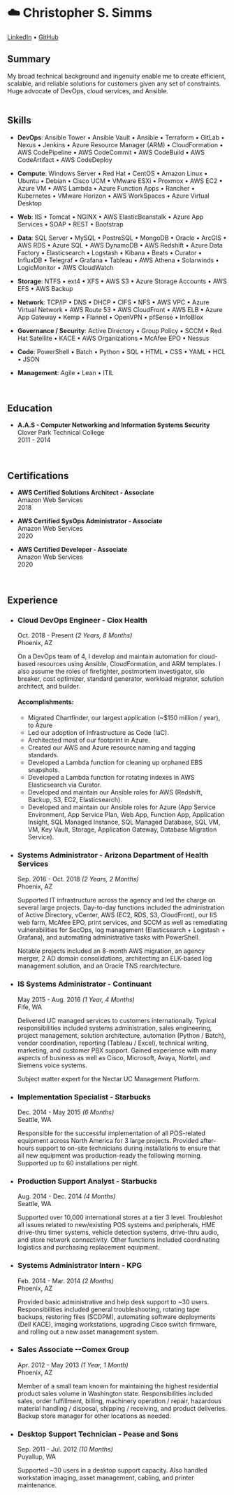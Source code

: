 ☁️ Christopher S. Simms
===
[LinkedIn](http://http://www.linkedin.com/in/simms1992 "Linkedin") &bull; [GitHub](http://https://github.com/chris-simms "GitHub")


## Summary
My broad technical background and ingenuity enable me to create efficient, scalable, and reliable solutions for customers given any set of constraints. Huge advocate of DevOps, cloud services, and Ansible.
<br />
<br />


## Skills
- **DevOps**:
Ansible Tower • Ansible Vault • Ansible • Terraform • GitLab • Nexus • Jenkins • Azure Resource Manager (ARM) • CloudFormation • AWS CodePipeline • AWS CodeCommit • AWS CodeBuild • AWS CodeArtifact • AWS CodeDeploy

- **Compute**:
Windows Server • Red Hat • CentOS • Amazon Linux • Ubuntu • Debian • Cisco UCM • VMware ESXi • Proxmox • AWS EC2 • Azure VM • AWS Lambda • Azure Function Apps • Rancher • Kubernetes • VMware Horizon • AWS WorkSpaces • Azure Virtual Desktop

- **Web**:
IIS • Tomcat • NGINX • AWS ElasticBeanstalk • Azure App Services • SOAP • REST • Bootstrap

- **Data**:
SQL Server • MySQL • PostreSQL • MongoDB • Oracle • ArcGIS • AWS RDS • Azure SQL • AWS DynamoDB •
AWS Redshift • Azure Data Factory • Elasticsearch • Logstash • Kibana • Beats • Curator • InfluxDB • Telegraf • Grafana • Tableau • AWS Athena • Solarwinds • LogicMonitor • AWS CloudWatch

- **Storage**:
NTFS • ext4 • XFS • AWS S3 • Azure Storage Accounts • AWS EFS • AWS Backup

- **Network**:
TCP/IP • DNS • DHCP • CIFS • NFS • AWS VPC • Azure Virtual Network • AWS Route 53 • AWS CloudFront •
AWS ELB • Azure App Gateway • Kemp • Flannel • OpenVPN • pfSense • InfoBlox

- **Governance / Security**:
Active Directory • Group Policy • SCCM • Red Hat Satellite • KACE • AWS Organizations • McAfee EPO • Nessus

- **Code**:
PowerShell • Batch • Python • SQL • HTML • CSS • YAML • HCL • JSON

- **Management**:
Agile • Lean • ITIL
<br />


## Education
- **A.A.S - Computer Networking and Information Systems Security**\
Clover Park Technical College\
2011 - 2014
<br />


## Certifications
- **AWS Certified Solutions Architect - Associate**\
Amazon Web Services\
2018

- **AWS Certified SysOps Administrator - Associate**\
Amazon Web Services\
2020

- **AWS Certified Developer - Associate**\
Amazon Web Services\
2020
<br />


## Experience
- ### Cloud DevOps Engineer - Ciox Health
  Oct. 2018 - Present *(2 Years, 8 Months)*\
  Phoenix, AZ

  On a DevOps team of 4, I develop and maintain automation for cloud-based resources using Ansible, CloudFormation, and ARM templates. I also assume the roles of firefighter, postmortem investigator, silo breaker, cost optimizer, standard generator, workload migrator, solution architect, and builder.

  #### Accomplishments:
  -	Migrated Chartfinder, our largest application (~$150 million / year), to Azure
  -	Led our adoption of Infrastructure as Code (IaC).
  -	Architected most of our footprint in Azure.
  -	Created our AWS and Azure resource naming and tagging standards.
  -	Developed a Lambda function for cleaning up orphaned EBS snapshots.
  -	Developed a Lambda function for rotating indexes in AWS Elasticsearch via Curator.
  -	Developed and maintain our Ansible roles for AWS (Redshift, Backup, S3, EC2, Elasticsearch).
  -	Developed and maintain our Ansible roles for Azure (App Service Environment, App Service Plan, Web App, Function App, Application Insight, SQL Managed Instance, SQL Managed Database, SQL VM, VM, Key Vault, Storage, Application Gateway, Database Migration Service).


- ### Systems Administrator - Arizona Department of Health Services
  Sep. 2016 - Oct. 2018 *(2 Years, 2 Months)*\
  Phoenix, AZ

  Supported IT infrastructure across the agency and led the charge on several large projects. Day-to-day functions included the administration of Active Directory, vCenter, AWS (EC2, RDS, S3, CloudFront), our IIS web farm, McAfee EPO, print services, and SCCM as well as remediating vulnerabilities for SecOps, log management (Elasticsearch + Logstash + Grafana), and automating administrative tasks with PowerShell.

  Notable projects included an 8-month AWS migration, an agency merger, 2 AD domain consolidations, architecting an ELK-based log management solution, and an Oracle TNS rearchitecture.

- ### IS Systems Administrator - Continuant
  May 2015 - Aug. 2016 *(1 Year, 4 Months)*\
  Fife, WA

  Delivered UC managed services to customers internationally. Typical responsibilities included systems administration, sales engineering, project management, solution architecture, automation (Python / Batch), vendor coordination, reporting (Tableau / Excel), technical writing, marketing, and customer PBX support. Gained experience with many aspects of business as well as Cisco, Microsoft, Avaya, Nortel, and Siemens voice systems.

  Subject matter expert for the Nectar UC Management Platform.

- ### Implementation Specialist - Starbucks
  Dec. 2014 - May 2015 *(6 Months)*\
  Seattle, WA

  Responsible for the successful implementation of all POS-related equipment across North America for 3 large projects. Provided after-hours support to on-site technicians during installations to ensure that all new equipment was production-ready the following morning. Supported up to 60 installations per night.

- ### Production Support Analyst - Starbucks
  Aug. 2014 - Dec. 2014 *(4 Months)*\
  Seattle, WA

  Supported over 10,000 international stores at a tier 3 level. Troubleshot all issues related to new/existing POS systems and peripherals, HME drive-thru timer systems, vehicle detection systems, drive-thru audio, and store network connectivity. Other functions included coordinating logistics and purchasing replacement equipment.

- ### Systems Administrator Intern - KPG
  Feb. 2014 - Mar. 2014 *(2 Months)*\
  Phoenix, AZ

  Provided basic administrative and help desk support to ~30 users. Responsibilities included general troubleshooting, rotating tape backups, restoring files (SCDPM), automating software deployments (Dell KACE), imaging workstations, upgrading Cisco switch firmware, and rolling out a new asset management system.

- ### Sales Associate --Comex Group
  Apr. 2012 - May 2013 *(1 Year, 1 Month)*\
  Phoenix, AZ

  Member of a small team known for maintaining the highest residential product sales volume in Washington state. Responsibilities included sales, order fulfillment, billing, machinery operation / repair, hazardous material handling / disposal, shipping / receiving, and product deliveries. Backup store manager for other locations as needed.

- ### Desktop Support Technician - Pease and Sons
  Sep. 2011 - Jul. 2012 *(10 Months)*\
  Puyallup, WA

  Supported ~30 users in a desktop support capacity. Also handled workstation imaging, asset management, cabling, and printer maintenance.
